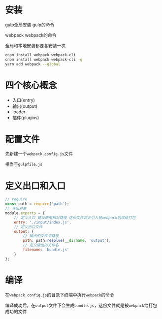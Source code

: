 # 安装

gulp全局安装 gulp的命令

webpack webpack的命令

全局和本地安装都要各安装一次
```bash
cnpm install webpack webpack-cli
cnpm install webpack webpack-cli -g
yarn add webpack --global 
```

# 四个核心概念

- 入口(entry)
- 输出(output)
- loader
- 插件(plugins)

# 配置文件

先新建一个`webpack.config.js`文件

相当于`gulpfile.js`

# 定义出口和入口


```js
// require
const path = require('path');
// 导出对象
module.exports = {
    // 定义入口 建议使用相对路径 这份文件将会引入被webpack后续给打包
    entry: './input/index.js',
    // 定义出口文件
    output: {
        // 输出的文件夹路径
        path: path.resolve(__dirname, 'output'),
        // 定义输出的文件名
        filename: 'bundle.js'
    }
};
```

# 编译

在`webpack.config.js`的目录下终端中执行`webpack`的命令

编译成功后，在`output`文件下会生成`bundle.js`，这份文件就是被`webpack`给打包成功的文件